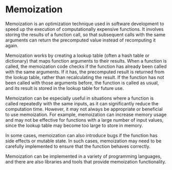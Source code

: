 # Memoization

Memoization is an optimization technique used in software development to speed up the execution of computationally expensive functions. It involves storing the results of a function call, so that subsequent calls with the same arguments can return the precomputed value instead of recomputing it again.

Memoization works by creating a lookup table (often a hash table or dictionary) that maps function arguments to their results. When a function is called, the memoization code checks if the function has already been called with the same arguments. If it has, the precomputed result is returned from the lookup table, rather than recalculating the result. If the function has not been called with those arguments before, the function is called as usual, and its result is stored in the lookup table for future use.

Memoization can be especially useful in situations where a function is called repeatedly with the same inputs, as it can significantly reduce the computation time. However, it may not always be appropriate or beneficial to use memoization. For example, memoization can increase memory usage and may not be effective for functions with a large number of input values, since the lookup table may become too large to store in memory.

In some cases, memoization can also introduce bugs if the function has side effects or mutable state. In such cases, memoization may need to be carefully implemented to ensure that the function behaves correctly.

Memoization can be implemented in a variety of programming languages, and there are also libraries and tools that provide memoization functionality.
